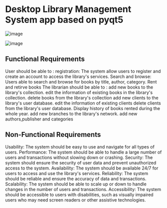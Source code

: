 # Desktop Library Management System app based on pyqt5
![image](https://user-images.githubusercontent.com/113920593/235443449-e8ca0a92-ca3e-4b9f-8ebc-853224a7749b.png)

![image](https://user-images.githubusercontent.com/113920593/235443394-80592f38-7f80-40d8-882c-67d5bd914a8e.png)


## Functional Requirements
User should be able to :
registration: The system allow users to register and create an account to access the library's services.
Search and browse: Users able to search and browse for books by title, author, category.
Rent and retirve books
The librarian should be able to :
add new books to the library's collection.
edit the information of existing books in the library's collection.
delete books from the library's collection
add new clients to the library's user database.
edit the information of existing clients 
delete clients from the library's user database.
Display history of books rented during the whole year.
add new branches to the library's network.
add new authors,publisher and categories

## Non-Functional Requirements

Usability: The system should be easy to use and navigate for all types of users.
Performance: The system should be able to handle a large number of users and transactions without slowing down or crashing.
Security: The system should ensure the security of user data and prevent unauthorized access to the system.
Availability: The system should be available 24/7 for users to access and use the library's services.
Reliability: The system should be reliable and ensure the accuracy of data and transactions.
Scalability: The system should be able to scale up or down to handle changes in the number of users and transactions.
Accessibility: The system should be accessible to users with disabilities, such as visually impaired users who may need screen readers or other assistive technologies.




